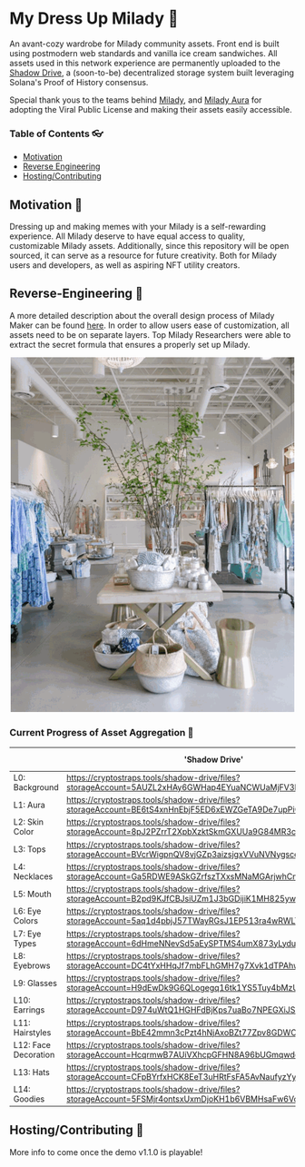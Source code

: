 # My Dress Up Milady :kimono:
An avant-cozy wardrobe for Milady community assets. Front end is built using postmodern web standards and vanilla ice cream sandwiches. All assets used in this network experience are permanently uploaded to the [Shadow Drive](https://shdw.genesysgo.com/), a (soon-to-be) decentralized storage system built leveraging Solana's Proof of History consensus. 

Special thank yous to the teams behind [Milady](https://twitter.com/miladymaker), and [Milady Aura](https://twitter.com/miladyauras) for adopting the Viral Public License and making their assets easily accessible. 

### Table of Contents :eyeglasses:
- [Motivation](#Motivation)
- [Reverse Engineering](#Reverse-Engineering)
- [Hosting/Contributing](#Hosting/Contributing)


## Motivation :womans_hat:
Dressing up and making memes with your Milady is a self-rewarding experience. All Milady deserve to have equal access to quality, customizable Milady assets. Additionally, since this repository will be open sourced, it can serve as a resource for future creativity. Both for Milady users and developers, as well as aspiring NFT utility creators. 


## Reverse-Engineering :yarn:
A more detailed description about the overall design process of Milady Maker can be found [here](https://goldenlight.mirror.xyz/aSbBpC_h07_a5DJA3mXAiclE4VF7UpQUhPbIpGg6iWo). In order to allow users ease of customization, all assets need to be on separate layers. Top Milady Researchers were able to extract the secret formula that ensures a properly set up Milady.

<p align="center">
  <img src="assets/images/milady maker.gif" alt="animated" />
  </n>
</p>

### Current Progress of Asset Aggregation :gem:

|                       | 'Shadow Drive'                                                                                          | 'Milady Sonoro' |   'Milady Aura' |   'Customs' |
|-----------------------|---------------------------------------------------------------------------------------------------------|:---------------:|:---------------:|:-----------:|
| L0: Background        |https://cryptostraps.tools/shadow-drive/files?storageAccount=5AUZL2xHAy6GWHap4EYuaNCWUaMjFV3k3ochzk5b8MHD|  0/16           |                 |   1         |
| L1: Aura              |https://cryptostraps.tools/shadow-drive/files?storageAccount=BE6tS4xnHnEbjF5ED6xEWZGeTA9De7upPiQC1ue7TnT6|                 |   580/580       |             |
| L2: Skin Color        |https://cryptostraps.tools/shadow-drive/files?storageAccount=8pJ2PZrrT2XpbXzktSkmGXUUa9G84MR3ctVa1kp7sDAq|  6/6            |                 |             |
| L3: Tops              |https://cryptostraps.tools/shadow-drive/files?storageAccount=BVcrWigpnQV8vjGZp3aizsjgxVVuNVNygscdbsZProWz|  2/57           |                 |             |
| L4: Necklaces         |https://cryptostraps.tools/shadow-drive/files?storageAccount=Ga5RDWE9ASkGZrfszTXxsMNaMGArjwhCmCKxrcjMuC2q|  1/13           |                 |             |
| L5: Mouth             |https://cryptostraps.tools/shadow-drive/files?storageAccount=B2pd9KJfCBJsiUZm1J3bGDijiK1MH825ywYqofzuHfZD|  3/?            |                 |             |
| L6: Eye Colors        |https://cryptostraps.tools/shadow-drive/files?storageAccount=5aq1d4pbjJ57TWayRGsJ1EP513ra4wRWLTPbmnNXFyEg|  6/8            |                 |  9          |
| L7: Eye Types         |https://cryptostraps.tools/shadow-drive/files?storageAccount=6dHmeNNevSd5aEySPTMS4umX873yLyduV9rj67d8XmMR|  3/10           |   15/15         |             |
| L8: Eyebrows          |https://cryptostraps.tools/shadow-drive/files?storageAccount=DC4tYxHHqJf7mbFLhGMH7g7Xvk1dTPAhwbQHM2aLDjkR|  4/?            |                 |             |
| L9: Glasses           |https://cryptostraps.tools/shadow-drive/files?storageAccount=H9dEwDk9G6QLogegq16tk1YS5Tuy4bMzUsFEHR1NoMvw|  1/31           |                 |             |
| L10: Earrings         |https://cryptostraps.tools/shadow-drive/files?storageAccount=D974uWtQ1HGHFdBjKps7uaBo7NPEGXiJSxj7c7pQNdA |  4/17           |                 |             |
| L11: Hairstyles       |https://cryptostraps.tools/shadow-drive/files?storageAccount=BbE42mmn3cPzt4hNjAxoBZt77Zpv8GDWCWQDJ544gNqE|  4/13           |                 |             |
| L12: Face Decoration  |https://cryptostraps.tools/shadow-drive/files?storageAccount=HcqrmwB7AUiVXhcpGFHN8A96bUGmqwdehf8nXekBH7M8|  1/13           |                 |             |
| L13: Hats             |https://cryptostraps.tools/shadow-drive/files?storageAccount=CFpBYrfxHCK8EeT3uHRtFsFA5AvNaufyzYyiFPLBaccx|  3/11           |                 |             |
| L14: Goodies          |https://cryptostraps.tools/shadow-drive/files?storageAccount=5FSMjr4ontsxUxmDjoKH1b6VBMHsaFw6Vcj1WE3CrGiJ|  1/?            |                 |             |

## Hosting/Contributing :prayer_beads:
More info to come once the demo v1.1.0 is playable!